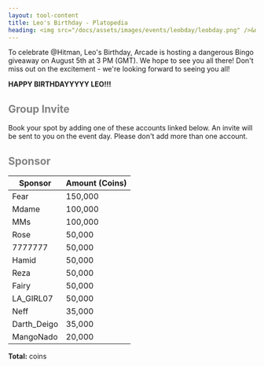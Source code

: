 ```yaml
---
layout: tool-content
title: Leo's Birthday - Platopedia
heading: <img src="/docs/assets/images/events/leobday/leobday.png" />&nbsp;Leo's Birthday
---
```


<style>
h2                    { color:#828282 !important }
h4                    { color:#008080 !important;font-size:var(--unit-text-B) !important }
.syotimer-cell__value { border-color:#828282 !important }
.syotimer-cell__unit  { color:#828282 }
</style>

<div class="linebreak"></div>

<div class="content-image" data-url="/docs/assets/images/events/leobday/leobday.png" data-width="200px" data-label=""></div>

<div class="linebreak"></div>

To celebrate @Hitman, Leo's Birthday, Arcade is hosting a dangerous Bingo giveaway on August 5th at 3 PM (GMT). We hope to see you all there! Don't miss out on the excitement - we're looking forward to seeing you all!

<div class="linebreak"></div>

<div class="content-countdown text-center" data-datetime="2024-08-05T15:00:00+00:00"><b>HAPPY BIRTHDAYYYYY LEO!!!</b></div>

<div class="linebreak"></div>

## Group Invite

Book your spot by adding one of these accounts linked below. An invite will be sent to you on the event day. Please don't add more than one account.

<span class="content-link" data-url="https://plato.app/bp8ogfl4dx8a" data-text="https://plato.app/bp8ogfl4dx8a" data-copy="true"></span>

<span class="content-link" data-url="https://plato.app/1x346e1xj7nnf" data-text="https://plato.app/1x346e1xj7nnf" data-copy="true"></span>

<span class="content-link" data-url="https://plato.app/2onslvfmyg6s2" data-text="https://plato.app/2onslvfmyg6s2" data-copy="true"></span>

<div class="linebreak"></div>

## Sponsor

<table id="sponsors" class="table table-bordered">
    <thead>
        <tr>
            <th class="w-50">Sponsor</th>
            <th class="w-50">Amount (Coins)</th>
        </tr>
    </thead>
    <tbody>
        <tr>
            <td>Fear</td>
            <td>150,000</td>
        </tr>
        <tr>
            <td>Mdame</td>
            <td>100,000</td>
        </tr>
        <tr>
            <td>MMs</td>
            <td>100,000</td>
        </tr>
        <tr>
            <td>Rose</td>
            <td>50,000</td>
        </tr>
        <tr>
            <td>7777777</td>
            <td>50,000</td>
        </tr>
        <tr>
            <td>Hamid</td>
            <td>50,000</td>
        </tr>
        <tr>
            <td>Reza</td>
            <td>50,000</td>
        </tr>
        <tr>
            <td>Fairy</td>
            <td>50,000</td>
        </tr>
        <tr>
            <td>LA_GIRL07</td>
            <td>50,000</td>
        </tr>
        <tr>
            <td>Neff</td>
            <td>35,000</td>
        </tr>
        <tr>
            <td>Darth_Deigo</td>
            <td>35,000</td>
        </tr>
        <tr>
            <td>MangoNado</td>
            <td>20,000</td>
        </tr>
    </tbody>
</table>

<div class="linebreak"></div>

<p class="text-center"><b>Total:</b> <span class="content-custom" data-code="$('#sponsors tbody tr td:nth-child(2)').total()"></span> coins</p>

<div class="linebreak"></div>
